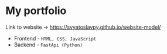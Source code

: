 # My portfolio

Link to website -> https://svyatoslavpy.github.io/website-model/

- Frontend - `HTML, CSS, JavaScript`
- Backend - `FastApi (Python)`
